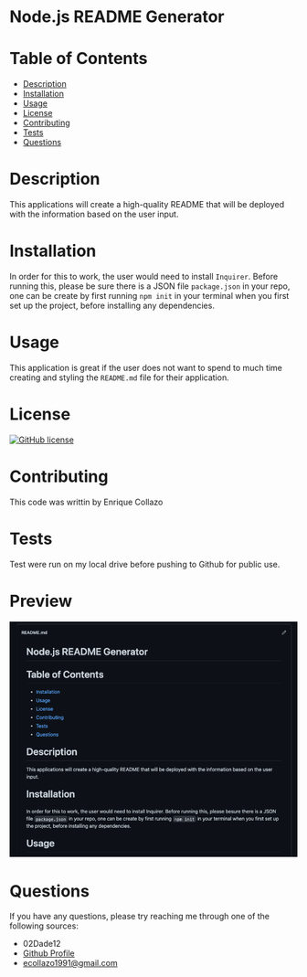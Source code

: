 # Node.js README Generator
# Table of Contents
* [Description](https://github.com/02Dade12/READmeGenerator#description)
* [Installation](https://github.com/02Dade12/READmeGenerator#installation)
* [Usage](https://github.com/02Dade12/READmeGenerator#usage)
* [License](https://github.com/02Dade12/READmeGenerator#license)
* [Contributing](https://github.com/02Dade12/READmeGenerator#contributing)
* [Tests](https://github.com/02Dade12/READmeGenerator#tests)
* [Questions](https://github.com/02Dade12/READmeGenerator#questions)
# Description
This applications will create a high-quality README that will be deployed with the information based on the user input.
# Installation
In order for this to work, the user would need to install `Inquirer`. Before running this, please be sure there is a JSON file `package.json` in your repo, one can be create by first running `npm init` in your terminal when you first set up the project, before installing any dependencies. 
# Usage
This application is great if the user does not want to spend to much time creating and styling the `README.md` file for their application.
# License
[![GitHub license](https://img.shields.io/github/license/Naereen/StrapDown.js.svg)](https://github.com/Naereen/StrapDown.js/blob/master/LICENSE)
# Contributing
This code was writtin by Enrique Collazo
# Tests
Test were run on my local drive before pushing to Github for public use.
# Preview
![Screenshot](./Develop/assets/screenshot.png)
# Questions
If you have any questions, please try reaching me through one of the following sources:
* 02Dade12
* [Github Profile](https://github.com/02Dade12)
* ecollazo1991@gmail.com 
